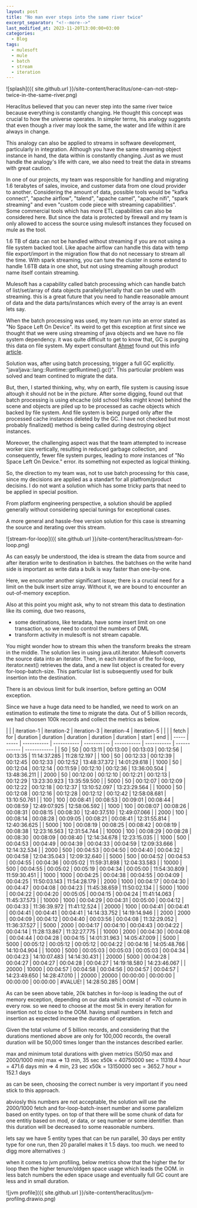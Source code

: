 ```yaml
---
layout: post
title: "No man ever steps into the same river twice"
excerpt_separator: "<!--more-->"
last_modified_at: 2023-11-20T13:00:00+03:00
categories:
  - Blog
tags:
  - mulesoft
  - mule
  - batch
  - stream
  - iteration
---
```


![splash]({{ site.github.url }}/site-content/heraclitus/one-can-not-step-twice-in-the-same-river.png)

Heraclitus believed that you can never step into the same river twice because everything is constantly changing. He thought this concept was crucial to how the universe operates. In simpler terms, his analogy suggests that even though a river may look the same, the water and life within it are always in change.

This analogy can also be applied to streams in software development, particularly in integration. Although you have the same streaming object instance in hand, the data within is constantly changing. Just as we must handle the analogy's life with care, we also need to treat the data in streams with great caution. 

In one of our projects, my team was responsible for handling and migrating 1.6 terabytes of sales, invoice, and customer data from one cloud provider to another. Considering the amount of data, possible tools would be  "kafka connect", "apache airflow", "talend", "apache camel", "apache nifi", "spark streaming" and even  "custom code piece with streaming capabilities". Some commercial tools which has more ETL capabilities can also be  considered here.  But since the data is protected by firewall and my team is only allowed to access the source using mulesoft instances they focused on mule as the tool. 

1.6 TB of data can not be handled without streaming if you are not using a file system backed tool. Like apache airflow can handle this data with temp file export/import in the migration flow that do not necessary to stream all the time. With spark streaming, you can tune the cluster in some extend to handle 1.6TB data in one shot, but not using streaming altough product name itself contain streaming. 

Mulesoft has a capability called batch processing which can handle batch of list/set/array of data objects parallely/serially that can be  used with streaming. this is a great future that you need to handle reasonable amount of data and the data parts/instances which every of the array is an event lets say. 

When the batch processing was used, my team run into an error stated as "No Space Left On Device". its weird to get this exception at first  since we thought that we were using streaming of java objects and we have no file system dependency. it was quite difficult to get to know that, GC is purging this data on file system. My expert consultant [Ahmet](https://www.linkedin.com/in/ahmetdegirmencioglu/) found out this info [article](https://help.mulesoft.com/s/article/No-Space-Left-On-Device-Error-Caused-By-Huge-Volume-of-DataWeave-Temporary-Files).

Solution was, after using batch processing, trigger a full GC explicitly. "java!java::lang::Runtime::getRuntime().gc()". This particular problem was solved and team contined to migrate the data. 

But, then, I started thinking, why, why on earth, file system is causing issue altough it should not be in the picture. After some  digging, found out that batch processing is using ehcache (old school folks might know) behind the scene and objects are piled  up to be processed as  cache objects which backed by file system. And file system is being purged only after the processed cache instances deleted by the GC. I have not checked but most probably finalized() method is being called during destroying object instances. 

Moreover, the challenging aspect was that the team attempted to increase worker size vertically, resulting in reduced garbage collection, and consequently, fewer file system purges, leading to *more* instances of "No Space Left On Device." error. its something not expected as logical thinking.

So, the direction to  my team  was, not to use  batch processing for  this case, since my decisions are applied as a standart for all platfrom/product decisins. I do not want a solution which  has some tricky parts that need to be applied in  special position.

From platform engineering perspective, a solution should be applied generally without considering special tunings for exceptional cases.   

A more general and hassle-free version solution for this case is streaming the source and iterating over this stream. 

![stream-for-loop]({{ site.github.url }}/site-content/heraclitus/stream-for-loop.png)

As can easyly be understood, the idea is stream the data from source and after iteration write to destination in batches. the batchses on the write hand side is important as  write data a bulk is way faster than one-by-one. 

Here, we encounter another significant issue; there is a crucial need for a limit on the bulk insert size array. Without it, we are bound to encounter an out-of-memory exception. 

Also at this point you might ask, why to not stream this data to destination like its coming, due two reasons,
  -  some destinations, like teradata, have some insert limit on one transaction, so we need to control the numbers of DML
  -  transform activity in mulesoft is not stream capable. 

You might wonder how to stream this when the transform breaks the stream in the middle. The solution lies in using java.util.iterator. Mulesoft converts the source data into an iterator. Then, in each iteration of the for-loop, iterator.next() retrieves the data, and a new list object is created for every for-loop-batch-size. This particular list is subsequently used for bulk insertion into the destination.

There is an obvious limit for bulk insertion, before getting an OOM exception. 

Since we have a huge data need to be handled, we need to work on an estimation to estimate the time to migrate the data. Out of 5 billion records, we had choosen 100k records and collect the metrics as below.

|       |       | iteration-1 | iteration-2 | iteration-3 | iteration-4 | iteration-5 |              |              |
| fetch | for   | duration    | duration    | duration    | duration    | duration    | start        | end          |
| ----- | ----- | ----------- | ----------- | ----------- | ----------- | ----------- | ------------ | ------------ |
| 50    | 50    | 00:13:11    | 00:13:00    | 00:13:03    | 00:12:56    | 00:13:35    | 11:14:37.285 | 11:28:12.197 |
| 100   | 50    | 00:12:33    | 00:12:39    | 00:12:45    | 00:12:33    | 00:12:52    | 13:48:37.372 | 14:01:29.618 |
| 1000  | 50    | 00:12:04    | 00:12:14    | 00:11:59    | 00:12:10    | 00:12:36    | 13:36:00.504 | 13:48:36.211 |
| 2000  | 50    | 00:12:00    | 00:12:10    | 00:12:21    | 00:12:13    | 00:12:29    | 13:23:30.923 | 13:35:59.500 |
| 5000  | 50    | 00:12:07    | 00:12:09    | 00:12:22    | 00:12:18    | 00:12:37    | 13:10:52.097 | 13:23:29.564 |
| 10000 | 50    | 00:12:08    | 00:12:16    | 00:12:28    | 00:12:12    | 00:12:42    | 12:58:08.681 | 13:10:50.761 |
| 100   | 100   | 00:08:41    | 00:08:53    | 00:09:01    | 00:08:44    | 00:08:59    | 12:49:07.925 | 12:58:06.592 |
| 1000  | 100   | 00:08:07    | 00:08:26    | 00:08:31    | 00:08:15    | 00:08:30    | 12:40:37.510 | 12:49:07.066 |
| 2000  | 100   | 00:08:14    | 00:08:28    | 00:09:05    | 00:08:21    | 00:08:41    | 12:31:55.814 | 12:40:36.625 |
| 5000  | 100   | 00:08:19    | 00:08:25    | 00:08:42    | 00:08:19    | 00:08:38    | 12:23:16.563 | 12:31:54.744 |
| 10000 | 100   | 00:08:29    | 00:08:28    | 00:08:30    | 00:08:09    | 00:08:40    | 12:14:34.678 | 12:23:15.035 |
| 1000  | 500   | 00:04:53    | 00:04:49    | 00:04:39    | 00:04:33    | 00:04:59    | 12:09:33.666 | 12:14:32.534 |
| 2000  | 500   | 00:04:53    | 00:04:50    | 00:04:40    | 00:04:32    | 00:04:58    | 12:04:35.043 | 12:09:32.640 |
| 5000  | 500   | 00:04:52    | 00:04:53    | 00:04:55    | 00:04:36    | 00:05:02    | 11:59:31.898 | 12:04:33.583 |
| 10000 | 500   | 00:04:55    | 00:05:02    | 00:05:19    | 00:04:34    | 00:05:00    | 11:54:30.809 | 11:59:30.451 |
| 1000  | 1000  | 00:04:25    | 00:04:38    | 00:04:55    | 00:04:09    | 00:04:25    | 11:50:03.143 | 11:54:28.179 |
| 2000  | 1000  | 00:04:17    | 00:04:30    | 00:04:47    | 00:04:08    | 00:04:23    | 11:45:38.659 | 11:50:02.134 |
| 5000  | 1000  | 00:04:22    | 00:04:20    | 00:05:05    | 00:04:15    | 00:04:24    | 11:41:14.063 | 11:45:37.573 |
| 10000 | 1000  | 00:04:29    | 00:04:31    | 00:05:00    | 00:04:12    | 00:04:33    | 11:36:39.972 | 11:41:12.524 |
| 20000 | 1000  | 00:04:41    | 00:04:41    | 00:04:41    | 00:04:41    | 00:04:41    | 14:14:33.752 | 14:19:14.946 |
| 2000  | 2000  | 00:04:09    | 00:04:12    | 00:04:40    | 00:03:56    | 00:04:08    | 11:32:29.052 | 11:36:37.527 |
| 5000  | 2000  | 00:04:17    | 00:04:10    | 00:04:43    | 00:04:22    | 00:04:14    | 11:28:13.867 | 11:32:27.775 |
| 10000 | 2000  | 00:04:30    | 00:04:08    | 00:04:44    | 00:04:28    | 00:04:15    | 14:01:31.963 | 14:05:47.009 |
| 5000  | 5000  | 00:05:12    | 00:05:12    | 00:05:12    | 00:04:22    | 00:04:16    | 14:05:48.766 | 14:10:04.904 |
| 10000 | 5000  | 00:05:03    | 00:05:03    | 00:05:03    | 00:04:34    | 00:04:23    | 14:10:07.483 | 14:14:30.431 |
| 20000 | 5000  | 00:04:28    | 00:04:27    | 00:04:27    | 00:04:28    | 00:04:27    | 14:19:18.580 | 14:23:46.067 |
| 20000 | 10000 | 00:04:57    | 00:04:58    | 00:04:56    | 00:04:57    | 00:04:57    | 14:23:49.650 | 14:28:47.010 |
| 20000 | 20000 | 00:00:00    | 00:00:00    | 00:00:00    | 00:00:00    | #VALUE!     | 14:28:50.285 | OOM          |

As can be seen above table, 20k batches in for-loop is leading the out of memory exception, depending on our data which consist of ~70 column in every row. so we need to choose at the most 5k in every iteration for insertion not to close to the OOM. having small numbers in fetch and insertion as expected increae the duration of operation.

Given the total volume of 5 billion records, and considering that the durations mentioned above are only for 100,000 records, the overall duration will be 50,000 times longer than the instances described earlier.

max and minimum total durations with given metrics (50/50 max and 2000/1000 min)
max => 13 min, 35 sec x50k = 40750000 sec = 11319.4 hour  = 471.6 days
min =>  4 min, 23 sec x50k = 13150000 sec = 3652.7  hour  = 152.1 days

as can be seen, choosing the correct number is very important if you need stick to this approach. 

abviosly this numbers are not acceptable, the solution will use the 2000/1000 fetch and for-loop-batch-insert number and some parallelizm based on entity types. on top of that there will be some chunk of data for one entitiy based on mod, or data, or seq number or some identifier. than this duration will be decreased to some reasonable numbers. 

lets say we have 5 entity types that can be run parallel, 30 days per entity type for one run, then 20 parallel makes it 1.5 days. too much. we need to digg more alternatives :)

when it comes to jvm profiling, below metrics show that the higher the for loop then the higher tenure/oldgen space usage which leads the OOM. in less batch numbers the eden space usage and eventually full GC count are less and in small duration. 

![jvm profile]({{ site.github.url }}/site-content/heraclitus/jvm-profilng.drawio.png)


